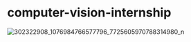 # computer-vision-internship


![302322908_1076984766577796_7725605970788314980_n](https://user-images.githubusercontent.com/59377342/229313250-abd1cd5b-0d28-4757-8f12-e032d7871d9f.jpg)
